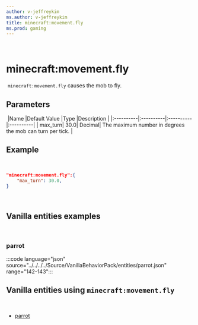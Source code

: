 ```yaml
---
author: v-jeffreykim
ms.author: v-jeffreykim
title: minecraft:movement.fly
ms.prod: gaming
---
```

​
# minecraft:movement.fly
​
`minecraft:movement.fly` causes the mob to fly.
​
## Parameters
​
|Name |Default Value  |Type  |Description  |
|:----------|:----------|:----------|:----------|
| max_turn| 30.0| Decimal| The maximum number in degrees the mob can turn per tick. |
​
## Example
​
```json
"minecraft:movement.fly":{
    "max_turn": 30.0,
}
```
​
## Vanilla entities examples
​
### parrot

:::code language="json" source="../../../../Source/VanillaBehaviorPack/entities/parrot.json" range="142-143":::
​
## Vanilla entities using `minecraft:movement.fly`
​
- [parrot](../../../../Source/VanillaBehaviorPack_Snippets/entities/parrot.md)